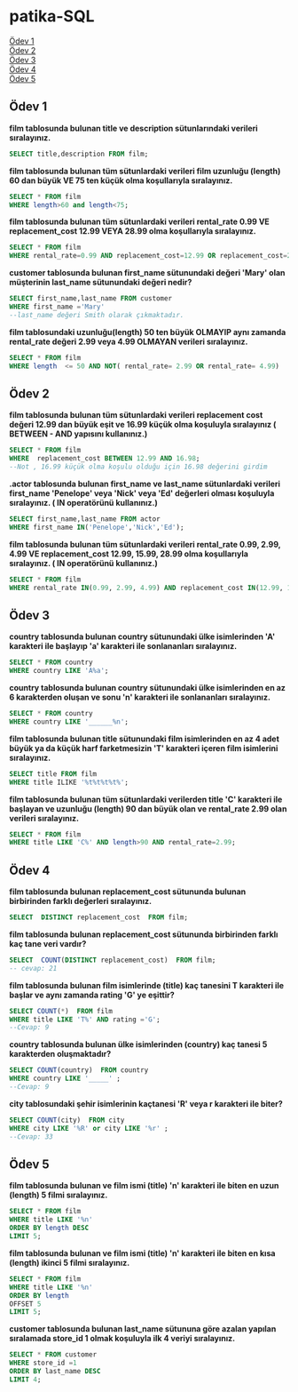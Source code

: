 # patika-SQL

[Ödev 1 ](#ödev-1)<br>
[Ödev 2 ](#ödev-2)<br>
[Ödev 3 ](#ödev-3) <br>
[Ödev 4 ](#ödev-4)<br>
[Ödev 5 ](#ödev-5)





## Ödev 1 
**film tablosunda bulunan title ve description sütunlarındaki verileri sıralayınız.**

```SQL
SELECT title,description FROM film;

```

**film tablosunda bulunan tüm sütunlardaki verileri film uzunluğu (length) 60 dan büyük VE 75 ten küçük olma koşullarıyla sıralayınız.**
```SQL 
SELECT * FROM film
WHERE length>60 and length<75;

```
**film tablosunda bulunan tüm sütunlardaki verileri rental_rate 0.99 VE replacement_cost 12.99 VEYA 28.99 olma koşullarıyla sıralayınız.**

```SQL
SELECT * FROM film
WHERE rental_rate=0.99 AND replacement_cost=12.99 OR replacement_cost=28.99;

```
**customer tablosunda bulunan first_name sütunundaki değeri 'Mary' olan müşterinin last_name sütunundaki değeri nedir?**

```SQL  
SELECT first_name,last_name FROM customer
WHERE first_name ='Mary'
--last_name değeri Smith olarak çıkmaktadır.

```
**film tablosundaki uzunluğu(length) 50 ten büyük OLMAYIP aynı zamanda rental_rate değeri 2.99 veya 4.99 OLMAYAN verileri sıralayınız.**
```sql
SELECT * FROM film
WHERE length  <= 50 AND NOT( rental_rate= 2.99 OR rental_rate= 4.99)

```

## Ödev 2

**film tablosunda bulunan tüm sütunlardaki verileri replacement cost değeri 12.99 dan büyük eşit ve 16.99 küçük olma koşuluyla sıralayınız ( BETWEEN - AND yapısını kullanınız.)**
```SQL
SELECT * FROM film
WHERE  replacement_cost BETWEEN 12.99 AND 16.98;
--Not , 16.99 küçük olma koşulu olduğu için 16.98 değerini girdim 
```
**.actor tablosunda bulunan first_name ve last_name sütunlardaki verileri first_name 'Penelope' veya 'Nick' veya 'Ed' değerleri olması koşuluyla sıralayınız. ( IN operatörünü kullanınız.)**
```SQL
SELECT first_name,last_name FROM actor
WHERE first_name IN('Penelope','Nick','Ed');
```

**film tablosunda bulunan tüm sütunlardaki verileri rental_rate 0.99, 2.99, 4.99 VE replacement_cost 12.99, 15.99, 28.99 olma koşullarıyla sıralayınız. ( IN operatörünü kullanınız.)**

```SQL
SELECT * FROM film
WHERE rental_rate IN(0.99, 2.99, 4.99) AND replacement_cost IN(12.99, 15.99, 28.99)
```

## Ödev 3

**country tablosunda bulunan country sütunundaki ülke isimlerinden 'A' karakteri ile başlayıp 'a' karakteri ile sonlananları sıralayınız.**

```SQL
SELECT * FROM country
WHERE country LIKE 'A%a';

```
**country tablosunda bulunan country sütunundaki ülke isimlerinden en az 6 karakterden oluşan ve sonu 'n' karakteri ile sonlananları sıralayınız.**
```SQL
SELECT * FROM country
WHERE country LIKE '______%n';

```
**film tablosunda bulunan title sütunundaki film isimlerinden en az 4 adet büyük ya da küçük harf farketmesizin 'T' karakteri içeren film isimlerini sıralayınız.**

```SQL
SELECT title FROM film
WHERE title ILIKE '%t%t%t%t%';
```

**film tablosunda bulunan tüm sütunlardaki verilerden title 'C' karakteri ile başlayan ve uzunluğu (length) 90 dan büyük olan ve rental_rate 2.99 olan verileri sıralayınız.**
```SQL 
SELECT * FROM film
WHERE title LIKE 'C%' AND length>90 AND rental_rate=2.99;

```

## Ödev 4
**film tablosunda bulunan replacement_cost sütununda bulunan birbirinden farklı değerleri sıralayınız.**
```SQL
SELECT  DISTINCT replacement_cost  FROM film; 

```

**film tablosunda bulunan replacement_cost sütununda birbirinden farklı kaç tane veri vardır?**
```SQL
SELECT  COUNT(DISTINCT replacement_cost)  FROM film; 
-- cevap: 21 

```
**film tablosunda bulunan film isimlerinde (title) kaç tanesini T karakteri ile başlar ve aynı zamanda rating 'G' ye eşittir?**
```SQL
SELECT COUNT(*)  FROM film
WHERE title LIKE 'T%' AND rating ='G';
--Cevap: 9
```

**country tablosunda bulunan ülke isimlerinden (country) kaç tanesi 5 karakterden oluşmaktadır?**
```SQL
SELECT COUNT(country)  FROM country
WHERE country LIKE '_____' ;
--Cevap: 9
```

**city tablosundaki şehir isimlerinin kaçtanesi 'R' veya r karakteri ile biter?**
```SQL
SELECT COUNT(city)  FROM city
WHERE city LIKE '%R' or city LIKE '%r' ;
--Cevap: 33 
```

## Ödev 5

**film tablosunda bulunan ve film ismi (title) 'n' karakteri ile biten en uzun (length) 5 filmi sıralayınız.**
```SQL
SELECT * FROM film
WHERE title LIKE '%n'
ORDER BY length DESC
LIMIT 5;

```
**film tablosunda bulunan ve film ismi (title) 'n' karakteri ile biten en kısa (length) ikinci 5 filmi sıralayınız.**
```SQL
SELECT * FROM film
WHERE title LIKE '%n'
ORDER BY length 
OFFSET 5
LIMIT 5;
```

**customer tablosunda bulunan last_name sütununa göre azalan yapılan sıralamada store_id 1 olmak koşuluyla ilk 4 veriyi sıralayınız.**
```SQL
SELECT * FROM customer
WHERE store_id =1
ORDER BY last_name DESC
LIMIT 4;
```

